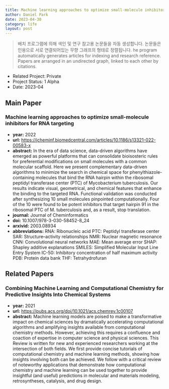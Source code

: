```yaml
---
title: Machine learning approaches to optimize small-molecule inhibitors for RNA targeting
author: Daniel Park
date: 2023-04-30
category: life
layout: post
---
```


> 배치 프로그램에 의해 색인 및 연구 참고용 논문들을 자동 생성합니다. 논문들은 인용으로 서로 연결되어있는 무향 그래프의 형태로 정렬됩니다. he program automatically generates articles for indexing and research reference. Papers are arranged in an undirected graph, linked to each other by citations.


- Related Project: Private 
- Project Status: 1 Alpha
- Date: 2023-04

## Main Paper

### Machine learning approaches to optimize small-molecule inhibitors for RNA targeting
- **year:** 2022 
- **url:** <https://jcheminf.biomedcentral.com/articles/10.1186/s13321-022-00583-x> 
- **abstract:** In the era of data science, data-driven algorithms have emerged as powerful platforms that can consolidate bioisosteric rules for preferential modifications on small molecules with a common molecular scaffold. Here we present complementary data-driven algorithms to minimize the search in chemical space for phenylthiazole-containing molecules that bind the RNA hairpin within the ribosomal peptidyl transferase center (PTC) of Mycobacterium tuberculosis. Our results indicate visual, geometrical, and chemical features that enhance the binding to the targeted RNA. Functional validation was conducted after synthesizing 10 small molecules pinpointed computationally. Four of the 10 were found to be potent inhibitors that target hairpin 91 in the ribosomal PTC of M. tuberculosis and, as a result, stop translation.
- **journal:** Journal of Cheminformatics 
- **doi:** 10.1007/978-3-030-58452-8_24 
- **arxivid:** 2003.08934 
- **abbreviations:** 
    RNA: Ribonucleic acid
    PTC: Peptidyl transferase center
    SAR: Structure–activity relationships
    NMR: Nuclear magnetic resonance
    CNN: Convolutional neural networks
    MAE: Mean average error
    SHAP: Shapley additive explanations
    SMILES: Simplified Molecular Input Line Entry System
    IC-50: Inhibitory concentration of half maximum activity
    PDB: Protein data bank
    THF: Tetrahydrofuran


## Related Papers

### Combining Machine Learning and Computational Chemistry for Predictive Insights Into Chemical Systems
- **year:** 2021
- **url:** <https://pubs.acs.org/doi/10.1021/acs.chemrev.1c00107> 
- **abstract:** Machine learning models are poised to make a transformative impact on chemical sciences by dramatically accelerating computational algorithms and amplifying insights available from computational chemistry methods. However, achieving this requires a confluence and coaction of expertise in computer science and physical sciences. This Review is written for new and experienced researchers working at the intersection of both fields. We first provide concise tutorials of computational chemistry and machine learning methods, showing how insights involving both can be achieved. We follow with a critical review of noteworthy applications that demonstrate how computational chemistry and machine learning can be used together to provide insightful (and useful) predictions in molecular and materials modeling, retrosyntheses, catalysis, and drug design.